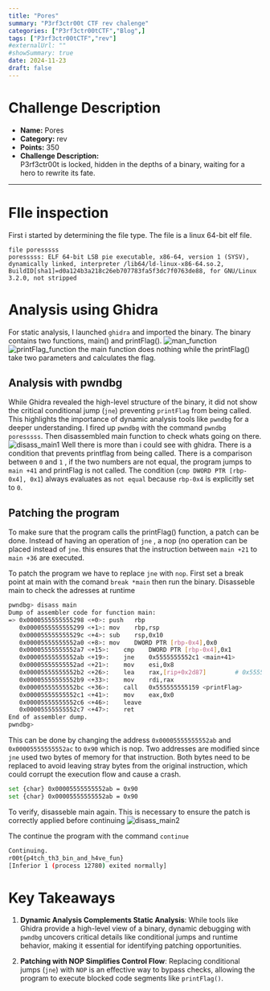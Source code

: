 ```yaml
---
title: "Pores"
summary: "P3rf3ctr00t CTF rev chalenge"
categories: ["P3rf3ctr00tCTF","Blog",]
tags: ["P3rf3ctr00tCTF","rev"]
#externalUrl: ""
#showSummary: true
date: 2024-11-23
draft: false
---
```



# **Challenge Description**

- **Name:** Pores
- **Category:** rev
- **Points:** 350
- **Challenge Description:**  
    P3rf3ctr00t is locked, hidden in the depths of a binary, waiting for a hero to rewrite its fate.

---

# FIle inspection
First i started by determining the file type. 
The file is a linux 64-bit elf file.
```shell
file poresssss                                                                                                                          
poresssss: ELF 64-bit LSB pie executable, x86-64, version 1 (SYSV), dynamically linked, interpreter /lib64/ld-linux-x86-64.so.2, BuildID[sha1]=d0a124b3a218c26eb707783fa5f3dc7f0763de88, for GNU/Linux 3.2.0, not stripped
```

# Analysis using Ghidra
For static analysis, I launched `ghidra` and imported the binary.
The binary contains two functions, main() and printFlag().
![man_function](https://gist.github.com/user-attachments/assets/51636add-5dab-4cf5-8d10-0f3612734614) ![printFlag_function](https://gist.github.com/user-attachments/assets/04816230-819d-4aa9-ba12-db1f4ea26e0a)
the main function does nothing while the printFlag() take two parameters and calculates the flag.

## Analysis with pwndbg
While Ghidra revealed the high-level structure of the binary, it did not show the critical conditional jump (`jne`) preventing `printFlag` from being called. This highlights the importance of dynamic analysis tools like `pwndbg` for a deeper understanding.
I  fired up `pwndbg` with the command `pwndbg poresssss`. Then disassembled main function to check whats going on there.
![disass_main1](https://gist.github.com/user-attachments/assets/68077176-085c-4f5e-945f-a810566f06bd)
Well there is more than i could see with ghidra. There is a condition that prevents printflag from being called.
There is a comparison between `0` and `1` , if the two numbers are not equal, the program jumps to `main +41` and printFlag is not called.
The condition (`cmp DWORD PTR [rbp-0x4], 0x1`) always evaluates as `not equal` because `rbp-0x4` is explicitly set to `0`.
## Patching the program
To make sure that the program calls the printFlag() function, a patch can be done. Instead of having an operation of `jne` , a nop (no operation can be placed instead of `jne`. this ensures that the instruction between `main +21` to `main +36` are executed. 

To patch the program we have to replace `jne` with `nop`. 
First set a break point at main with the comand `break *main` then run the binary. 
Disasseble main to check the adresses at runtime
```bash
pwndbg> disass main
Dump of assembler code for function main:
=> 0x0000555555555298 <+0>:	push   rbp
   0x0000555555555299 <+1>:	mov    rbp,rsp
   0x000055555555529c <+4>:	sub    rsp,0x10
   0x00005555555552a0 <+8>:	mov    DWORD PTR [rbp-0x4],0x0
   0x00005555555552a7 <+15>:	cmp    DWORD PTR [rbp-0x4],0x1
   0x00005555555552ab <+19>:	jne    0x5555555552c1 <main+41>
   0x00005555555552ad <+21>:	mov    esi,0x8
   0x00005555555552b2 <+26>:	lea    rax,[rip+0x2d87]        # 0x555555558040 <flag>
   0x00005555555552b9 <+33>:	mov    rdi,rax
   0x00005555555552bc <+36>:	call   0x555555555159 <printFlag>
   0x00005555555552c1 <+41>:	mov    eax,0x0
   0x00005555555552c6 <+46>:	leave
   0x00005555555552c7 <+47>:	ret
End of assembler dump.
pwndbg> 
```
This can be done by changing the address `0x00005555555552ab` and `0x00005555555552ac` to `0x90` which is nop. 
Two addresses are modified since `jne` used two bytes of memory for that instruction. Both bytes need to be replaced to avoid leaving stray bytes from the original instruction, which could corrupt the execution flow and cause a crash.
```bash
set {char} 0x00005555555552ab = 0x90 
set {char} 0x00005555555552ab = 0x90
```
To verify, disasseble main again. This is necessary to ensure the patch is correctly applied before continuing
![disass_main2](https://gist.github.com/user-attachments/assets/a5f666e3-09e8-4cbc-bb62-3029f6fe889c)

The continue the program with the command `continue`
```bash
Continuing.
r00t{p4tch_th3_bin_and_h4ve_fun}
[Inferior 1 (process 12780) exited normally]
```

# Key Takeaways

1. **Dynamic Analysis Complements Static Analysis**: While tools like Ghidra provide a high-level view of a binary, dynamic debugging with `pwndbg` uncovers critical details like conditional jumps and runtime behavior, making it essential for identifying patching opportunities.

2. **Patching with NOP Simplifies Control Flow**: Replacing conditional jumps (`jne`) with `NOP` is an effective way to bypass checks, allowing the program to execute blocked code segments like `printFlag()`.